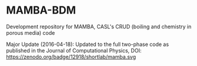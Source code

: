 MAMBA-BDM
=========

Development repository for MAMBA, CASL's CRUD (boiling and chemistry in porous media) code

Major Update (2016-04-18): Updated to the full two-phase code as published in the Journal of Computational Physics, DOI: https://zenodo.org/badge/12918/shortlab/mamba.svg
